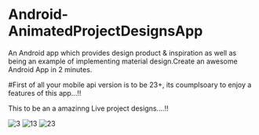 # Android-AnimatedProjectDesignsApp
An Android app which provides design product &amp; inspiration as well as being an example of implementing material design.Create an awesome Android App  in 2 minutes.

#First of all your mobile api version is to be 23+, its coumplsoary to enjoy a features of this app...!!

This to be an a amazinng Live project designs....!!



![3](https://user-images.githubusercontent.com/62433956/91026230-20ac7c80-e618-11ea-80af-50f554efacf9.png) ![13](https://user-images.githubusercontent.com/62433956/91026486-6c5f2600-e618-11ea-885e-3adf6603478f.png) ![23](https://user-images.githubusercontent.com/62433956/91026502-7123da00-e618-11ea-8562-c6b734af9d2f.png)






